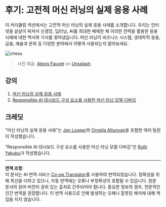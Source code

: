 <!--
CO_OP_TRANSLATOR_METADATA:
{
  "original_hash": "5e069a0ac02a9606a69946c2b3c574a9",
  "translation_date": "2025-09-03T23:14:42+00:00",
  "source_file": "9-Real-World/README.md",
  "language_code": "ko"
}
-->
# 후기: 고전적 머신 러닝의 실제 응용 사례

이 커리큘럼 섹션에서는 고전적 머신 러닝의 실제 응용 사례를 소개합니다. 우리는 인터넷을 샅샅이 뒤져서 신경망, 딥러닝, AI를 최대한 배제한 채 이러한 전략을 활용한 응용 사례에 대한 백서와 기사를 찾아냈습니다. 머신 러닝이 비즈니스 시스템, 생태학적 응용, 금융, 예술과 문화 등 다양한 분야에서 어떻게 사용되는지 알아보세요.

![chess](../../../translated_images/chess.e704a268781bdad85d1876b6c2295742fa0d856e7dcf3659147052df9d3db205.ko.jpg)

> 사진 제공: <a href="https://unsplash.com/@childeye?utm_source=unsplash&utm_medium=referral&utm_content=creditCopyText">Alexis Fauvet</a> on <a href="https://unsplash.com/s/photos/artificial-intelligence?utm_source=unsplash&utm_medium=referral&utm_content=creditCopyText">Unsplash</a>
  
## 강의

1. [머신 러닝의 실제 응용 사례](1-Applications/README.md)
2. [Responsible AI 대시보드 구성 요소를 사용한 머신 러닝 모델 디버깅](2-Debugging-ML-Models/README.md)

## 크레딧

"머신 러닝의 실제 응용 사례"는 [Jen Looper](https://twitter.com/jenlooper)와 [Ornella Altunyan](https://twitter.com/ornelladotcom)을 포함한 여러 팀원이 작성했습니다.

"Responsible AI 대시보드 구성 요소를 사용한 머신 러닝 모델 디버깅"은 [Ruth Yakubu](https://twitter.com/ruthieyakubu)가 작성했습니다.

---

**면책 조항**:  
이 문서는 AI 번역 서비스 [Co-op Translator](https://github.com/Azure/co-op-translator)를 사용하여 번역되었습니다. 정확성을 위해 최선을 다하고 있으나, 자동 번역에는 오류나 부정확성이 포함될 수 있습니다. 원본 문서의 원어 버전이 권위 있는 출처로 간주되어야 합니다. 중요한 정보의 경우, 전문적인 인간 번역을 권장합니다. 이 번역 사용으로 인해 발생하는 오해나 잘못된 해석에 대해 책임을 지지 않습니다.